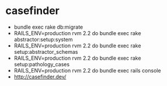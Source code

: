 # casefinder

* bundle exec rake db:migrate
* RAILS_ENV=production rvm 2.2 do bundle exec rake abstractor:setup:system
* RAILS_ENV=production rvm 2.2 do bundle exec rake setup:abstractor_schemas
* RAILS_ENV=production rvm 2.2 do bundle exec rake setup:pathology_cases
* RAILS_ENV=production rvm 2.2 do bundle exec rails console
* http://casefinder.dev/
